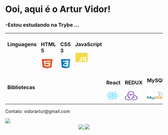 <h1>Ooi, aqui é o Artur Vidor!</h1>

<h3>-Estou estudando na Trybe ...</h3>

<table>
  <tbody>
    <tr style="display: flex;">
      <td>
        <h3>Linguagens</h3>
      </td>
      <td>
        <h3>HTML 5</h3>
       <img align="center" alt="HTML" height="30" width="40" src="https://raw.githubusercontent.com/devicons/devicon/master/icons/html5/html5-original.svg">
      </td>
      <td>
        <h3>CSS 3</h3>
       <img align="center" alt="CSS" height="30" width="40" src="https://raw.githubusercontent.com/devicons/devicon/master/icons/css3/css3-original.svg">
      </td>
      <td>
        <h3>JavaScript</h3>
  <img align="center" alt="Js" height="30" width="40" src="https://raw.githubusercontent.com/devicons/devicon/master/icons/javascript/javascript-plain.svg">
      </td>
    </tr>
    <tr>
      <td>
        <h3>Bibliotecas</h3>
      </td>
      <td>
        <h3>React</h3>
        <img align="center" alt="React" height="30" width="40" src="https://raw.githubusercontent.com/devicons/devicon/master/icons/react/react-original.svg">
      </td>
      <td>
        <h3>REDUX</h3>
 <img align="center" alt="redux" height="30" width="40" src="https://raw.githubusercontent.com/devicons/devicon/master/icons/redux/redux-original.svg">
      </td>
            <td>
        <h3>MySQL</h3>
   <img align="center" alt="mysql" height="45" width="60" src="https://raw.githubusercontent.com/devicons/devicon/master/icons/mysql/mysql-original-wordmark.svg">
      </td>
    </tr>
  </tbody>
</table>


<p>Contato: vidorartur@gmail.com</p>
<a href="https://www.linkedin.com/in/artur-dal-berto-vidor/" target="_blank" ><img src="https://img.shields.io/badge/-LinkedIn-%230077B5?style=for-the-badge&logo=linkedin&logoColor=white" /></a>

<div align="center">
<a href="https://github.com/vidorartur">
<img height="155em" src="https://github-readme-stats.vercel.app/api?username=vidorartur&theme=dark&show_icons=true"/>
<img height="155em" src="https://github-readme-stats.vercel.app/api/top-langs/?username=vidorartur&layout=compact&langs_count=7&theme=dark"/>
</div>


